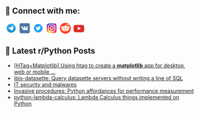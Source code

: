 ## 🔎 Connect with me:
[<img src="https://github.com/bullbesh/bullbesh/blob/main/images/Telegram.png" width="32" height="32" />](https://t.me/bullbesh)
[<img src="https://github.com/bullbesh/bullbesh/blob/main/images/VK.png" width="32" height="32" />](https://vk.com/bullbesh)
[<img src="https://github.com/bullbesh/bullbesh/blob/main/images/Twitter.png" width="32" height="32" />](https://twitter.com/bullbesh1)
[<img src="https://github.com/bullbesh/bullbesh/blob/main/images/Instagram.png" width="32" height="32" />](https://www.instagram.com/bullbesh)
[<img src="https://github.com/bullbesh/bullbesh/blob/main/images/Reddit.png" width="32" height="32" />](https://www.reddit.com/user/bullbesh)
[<img src="https://github.com/bullbesh/bullbesh/blob/main/images/YouTube.png" width="32" height="32" />](https://www.youtube.com/channel/UCtfjRs6uzgq5mfm8S06WTcg)

## 📕 Latest r/Python Posts
<!-- BLOG-POST-LIST:START -->
- [[HTag+Matplotlib] Using htag to create a **matplotlib** app for desktop, web or mobile ...](https://www.reddit.com/r/Python/comments/wrmmwf/htagmatplotlib_using_htag_to_create_a_matplotlib/)
- [ibis-datasette: Query datasette servers without writing a line of SQL](https://www.reddit.com/r/Python/comments/wrm8m6/ibisdatasette_query_datasette_servers_without/)
- [IT security and malwares](https://www.reddit.com/r/Python/comments/wrm23g/it_security_and_malwares/)
- [Invasive procedures: Python affordances for performance measurement](https://www.reddit.com/r/Python/comments/wrlu2h/invasive_procedures_python_affordances_for/)
- [python-lambda-calculus: Lambda Calculus things implemented on Python](https://www.reddit.com/r/Python/comments/wrltq6/pythonlambdacalculus_lambda_calculus_things/)
<!-- BLOG-POST-LIST:END -->
